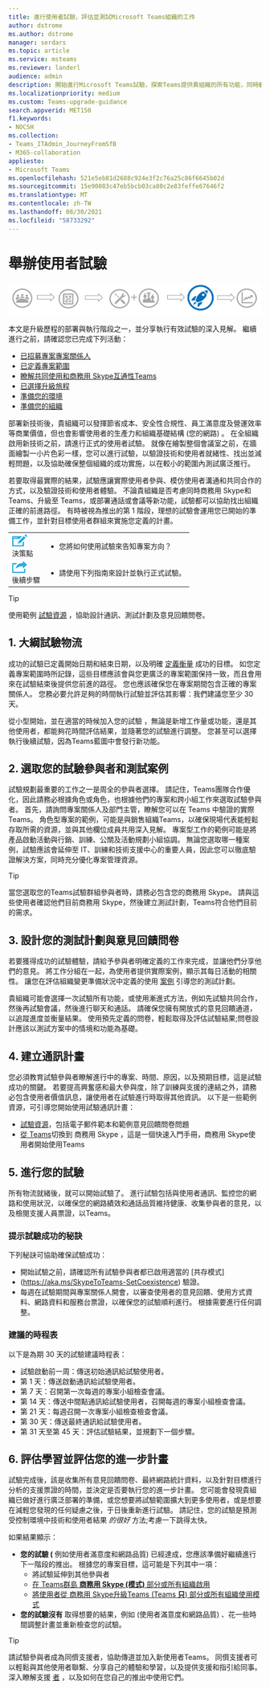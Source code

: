 ```yaml
---
title: 進行使用者試驗，評估並測試Microsoft Teams組織的工作
author: dstrome
ms.author: dstrome
manager: serdars
ms.topic: article
ms.service: msteams
ms.reviewer: landerl
audience: admin
description: 開始進行Microsoft Teams試驗，探索Teams提供貴組織的所有功能，同時繼續使用商務用 Skype
ms.localizationpriority: medium
ms.custom: Teams-upgrade-guidance
search.appverid: MET150
f1.keywords:
- NOCSH
ms.collection:
- Teams_ITAdmin_JourneyFromSfB
- M365-collaboration
appliesto:
- Microsoft Teams
ms.openlocfilehash: 521e5eb81d2688c924e3f2c76a25c86f6645b02d
ms.sourcegitcommit: 15e90083c47eb5bcb03ca80c2e83feffe67646f2
ms.translationtype: MT
ms.contentlocale: zh-TW
ms.lasthandoff: 08/30/2021
ms.locfileid: "58733292"
---
```

# <a name="conduct-a-user-pilot"></a>舉辦使用者試驗

![升級歷程圖，強調部署和實現。](media/upgrade-banner-deployment.png "升級歷程的階段，強調部署與執行階段")

本文是升級歷程的部署與執行階段之一，並分享執行有效試驗的深入見解。 繼續進行之前，請確認您已完成下列活動：

- [已招募專案專案關係人](upgrade-enlist-stakeholders.md)
- [已定義專案範圍](./upgrade-define-project-scope.md)
- [瞭解共同使用和商務用 Skype互通性Teams](./teams-and-skypeforbusiness-coexistence-and-interoperability.md)
- [已選擇升級旅程](upgrade-and-coexistence-of-skypeforbusiness-and-teams.md)
- [準備您的環境](./upgrade-prepare-environment.md)
- [準備您的組織](./upgrade-prepare-organization.md)

部署新技術後，貴組織可以發揮節省成本、安全性合規性、員工滿意度及營運效率等商業價值，但也會影響使用者的生產力和組織基礎結構 (您的網路) 。 在全組織啟用新技術之前，請進行正式的使用者試驗。 就像在繪製整個會議室之前，在牆面繪製一小片色彩一樣，您可以進行試驗，以驗證技術和使用者就緒性、找出並減輕問題，以及協助確保整個組織的成功實施，以在較小的範圍內測試廣泛推行。

若要取得最實際的結果，試驗應讓實際使用者參與、模仿使用者溝通和共同合作的方式，以及驗證技術和使用者體驗。 不論貴組織是否考慮同時商務用 Skype和 Teams、升級至 Teams，或部署通話或會議等新功能，試驗都可以協助找出組織正確的前進路徑。 有時被視為推出的第 1 階段，理想的試驗會運用您已開始的準備工作，並針對目標使用者群組來實施您定義的計畫。

| | |
|---|---|
| ![描述決策點的圖示。](media/audio_conferencing_image7.png) <br/>決策點|<ul><li>您將如何使用試驗來告知專案方向？</li></ul> |
| ![描述下一個步驟的圖示。](media/audio_conferencing_image9.png)<br/>後續步驟|<ul><li>請使用下列指南來設計並執行正式試驗。</li></ul>|

> [!Tip]
> 使用範例 [試驗資源](https://aka.ms/UpgradeSuccessKit) ，協助設計通訊、測試計劃及意見回饋問卷。

## <a name="1-outline-pilot-logistics"></a>1. 大綱試驗物流

成功的試驗已定義開始日期和結束日期，以及明確 [定義衡量](upgrade-define-project-scope.md#project-goals) 成功的目標。 如您定義專案範圍時所記錄，這些目標應該會與您更廣泛的專案範圍保持[](upgrade-define-project-scope.md)一致，而且會用來在試驗結束後提供您前進的路徑。 您也應該確保您在專案期間包含正確的專案關係人。 您務必要允許足夠的時間執行試驗並評估其影響：我們建議您至少 30 天。

從小型開始，並在適當的時候加入您的試驗 ，無論是新增工作量或功能，還是其他使用者，都能夠花時間評估結果，並隨著您的試驗進行調整。 您甚至可以選擇執行後續試驗，因為Teams藍圖中會發行新功能。

## <a name="2-select-your-pilot-participants-and-test-scenarios"></a>2. 選取您的試驗參與者和測試案例

試驗規劃最重要的工作之一是周全的參與者選擇。 請記住，Teams團隊合作優化，因此請務必根據角色或角色，也根據他們的專案和跨小組工作來選取試驗參與者。 首先，請詢問專案關係人及部門主管，瞭解您可以在 Teams 中驗證的實際Teams。 角色型專案的範例，可能是與銷售組織Teams，以確保現場代表能輕鬆存取所需的資源，並與其他欄位成員共用深入見解。 專案型工作的範例可能是將產品啟動活動與行銷、訓練、公關及活動規劃小組協調。 無論您選取哪一種案例，試驗應該會延伸至 IT、訓練和技術支援中心的重要人員，因此您可以徹底驗證解決方案，同時充分優化專案管理資源。

> [!Tip]
> 當您選取您的Teams試驗群組參與者時，請務必包含您的商務用 Skype。 請與這些使用者確認他們目前商務用 Skype，然後建立測試計劃，Teams符合他們目前的需求。

## <a name="3-design-your-test-plan-and-feedback-survey"></a>3. 設計您的測試計劃與意見回饋問卷

若要獲得成功的試驗體驗，請給予參與者明確定義的工作來完成，並讓他們分享他們的意見。 將工作分組在一起，為使用者提供實際案例，顯示其每日活動的相關性。 讓您在評估組織變更準備狀況中定義的使用 [案例](./upgrade-org-change-readiness.md) 引導您的測試計劃。

貴組織可能會選擇一次試驗所有功能，或使用漸進式方法，例如先試驗共同合作，然後再試驗會議，然後進行聊天和通話。 請確保您擁有開放式的意見回饋通道，以追蹤進度並衡量結果。 使用預先定義的問卷，輕鬆取得及評估試驗結果;問卷設計應該以測試方案中的情境和功能為基礎。

## <a name="4-create-your-communications-plan"></a>4. 建立通訊計畫

您必須教育試驗參與者瞭解進行中的專案、時間、原因，以及預期目標，這是試驗成功的關鍵。 若要提高興奮感和最大參與度，除了訓練與支援的連結之外，請務必包含使用者價值訊息，讓使用者在試驗進行時取得其他資訊。 以下是一些範例資源，可引導您開始使用試驗通訊計畫：

- [試驗資源](https://aka.ms/UpgradeSuccessKit)，包括電子郵件範本和範例意見回饋問卷問題
- [從 Teams](https://support.office.com/article/Switch-to-Teams-from-Skype-for-Business-6295a0ae-4e8e-4bba-a100-64cc951cc964)切換到 商務用 Skype ，這是一個快速入門手冊，商務用 Skype使用者開始使用Teams

## <a name="5-conduct-your-pilot"></a>5. 進行您的試驗

所有物流就緒後，就可以開始試驗了。 進行試驗包括與使用者通訊、監控您的網路和使用狀況，以確保您的網路績效和通話品質維持健康、收集參與者的意見，以及檢閱支援人員票證，以Teams。

### <a name="tips-for-pilot-success"></a>提示試驗成功的秘訣

下列秘訣可協助確保試驗成功：

- 開始試驗之前，請確認所有試驗參與者都已啟用適當的 [共存模式]
-  (https://aka.ms/SkypeToTeams-SetCoexistence) 驗證。
- 每週在試驗期間與專案關係人開會，以審查使用者的意見回饋、使用方式資料、網路資料和服務台票證，以確保您的試驗順利進行。 根據需要進行任何調整。

### <a name="suggested-timeline"></a>建議的時程表

以下是為期 30 天的試驗建議時程表：

- 試驗啟動前一周：傳送初始通訊給試驗使用者。
- 第 1 天：傳送啟動通訊給試驗使用者。
- 第 7 天：召開第一次每週的專案小組檢查會議。
- 第 14 天：傳送中間點通訊給試驗使用者，召開每週的專案小組檢查會議。
- 第 21 天：每週召開一次專案小組檢查檢查會議。
- 第 30 天：傳送最終通訊給試驗使用者。
- 第 31 天至第 45 天：評估試驗結果，並規劃下一個步驟。

## <a name="6-assess-learnings-and-evaluate-your-go-forward-plan"></a>6. 評估學習並評估您的進一步計畫

試驗完成後，該是收集所有意見回饋問卷、最終網路統計資料，以及針對目標進行分析的支援票證的時間，並決定是否要執行您的進一步計畫。 您可能會發現貴組織已做好進行廣泛部署的準備，或您想要將試驗範圍擴大到更多使用者，或是想要在減輕您發現的任何疑慮之後，于日後重新進行試驗。 請記住，您的試驗是預測受控制環境中技術和使用者結果 _的很好_ 方法;考慮一下跳得太快。

如果結果顯示：

- **您的試驗 (** 例如使用者滿意度和網路品質) 已經達成，您應該準備好繼續進行下一階段的推出。 根據您的專案目標，這可能是下列其中一項：
  - 將試驗延伸到其他參與者
  - [在 Teams群島 **商務用 Skype (模式)** 部分或所有組織啟用](./setting-your-coexistence-and-upgrade-settings.md)
  - [將使用者從 商務用 Skype升級Teams (Teams **只**) 部分或所有組織使用模式](./setting-your-coexistence-and-upgrade-settings.md)
- **您的試驗沒有** 取得想要的結果，例如 (使用者滿意度和網路品質) 、花一些時間調整計畫並重新檢查您的試驗。

> [!Tip]
> 請試驗參與者成為同儕支援者，協助傳道並加入新使用者Teams。 同儕支援者可以輕鬆與其他使用者聯繫、分享自己的體驗和學習，以及提供支援和指引給同事。 深入瞭解支援 [者](https://go.microsoft.com/fwlink/?linkid=859068) ，以及如何在您自己的推出中使用它們。